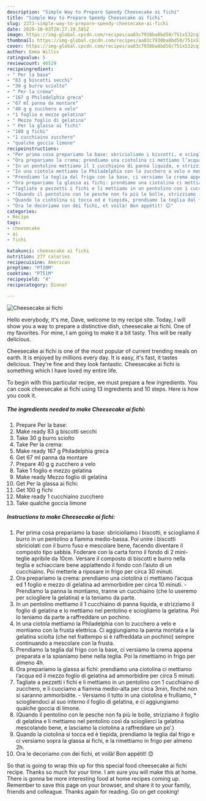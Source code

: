 ```yaml
---
description: "Simple Way to Prepare Speedy Cheesecake ai fichi"
title: "Simple Way to Prepare Speedy Cheesecake ai fichi"
slug: 2273-simple-way-to-prepare-speedy-cheesecake-ai-fichi
date: 2020-10-03T20:27:19.585Z
image: https://img-global.cpcdn.com/recipes/aa03c7930ba8bd50/751x532cq70/cheesecake-ai-fichi-recipe-main-photo.jpg
thumbnail: https://img-global.cpcdn.com/recipes/aa03c7930ba8bd50/751x532cq70/cheesecake-ai-fichi-recipe-main-photo.jpg
cover: https://img-global.cpcdn.com/recipes/aa03c7930ba8bd50/751x532cq70/cheesecake-ai-fichi-recipe-main-photo.jpg
author: Emma Willis
ratingvalue: 5
reviewcount: 46529
recipeingredient:
- " Per la base"
- "83 g biscotti secchi"
- "30 g burro sciolto"
- " Per la crema"
- "167 g Philadelphia greca"
- "67 ml panna da montare"
- "40 g g zucchero a velo"
- "1 foglio e mezzo gelatina"
- " Mezzo foglio di gelatina"
- " Per la glassa ai fichi"
- "100 g fichi"
- "1 cucchiaino zucchero"
- "qualche goccia limone"
recipeinstructions:
- "Per prima cosa prepariamo la base: sbricioliamo i biscotti, e sciogliamo il burro in un pentolino a fiamma medio-bassa. Poi unire i biscotti sbriciolati con il burro fuso e mescolare bene, facendo diventare il composto tipo sabbia. Foderare con la carta forno il fondo di 2 mini-teglie apribile da 10cm. Versare il composto di biscotti e burro nella teglia e schiacciare bene appiattendo il fondo con l’aiuto di un cucchiaino. Poi metterle a riposare in frigo per circa 30 minuti."
- "Ora prepariamo la crema: prendiamo una ciotolina ci mettiamo l’acqua ed 1 foglio e mezzo di gelatina ad ammorbidire per circa 10 minuti. Prendiamo la panna la montiamo, tranne un cucchiaino (che lo useremo per sciogliere la gelatina) e la teniamo da parte."
- "In un pentolino mettiamo il 1 cucchiaino di panna liquida, e strizziamo il foglio di gelatina e lo mettiamo nel pentolino e sciogliamo la gelatina. Poi lo teniamo da parte a raffreddare un pochino."
- "In una ciotola mettiamo la Philadelphia con lo zucchero a velo e montiamo con la frusta elettrica. Ci aggiungiamo la panna montata e la gelatina sciolta (che nel frattempo si è raffreddata un pochino) sempre continuando a mescolare con la frusta."
- "Prendiamo la teglia dal frigo con la base, ci versiamo la crema appena preparata e la spianiamo bene nella teglia. Poi la rimettiamo in frigo per almeno 4h."
- "Ora prepariamo la glassa ai fichi: prendiamo una ciotolina ci mettiamo l’acqua ed il mezzo foglio di gelatina ad ammorbidire per circa 5 minuti."
- "Tagliate a pezzetti i fichi e li mettiamo in un pentolino con 1 cucchiaino di zucchero, e li cuociamo a fiamma medio-alta per circa 3min, finché non si saranno ammorbidite. Versiamo il tutto in una ciotolina e frulliamo, * sciogliendoci al suo interno il foglio di gelatina, e ci aggiungiamo qualche goccia di limone."
- "(Quando il pentolino con le pesche non fa più le bolle, strizziamo il foglio di gelatina e li mettiamo nel pentolino così da scioglierci la gelatina mescolando bene, e lasciamo la ciotolina a raffreddare un po’.)"
- "Quando la ciotolina si tocca ed è tiepida, prendiamo la teglia dal frigo e ci versiamo sopra la glassa ai fichi, e la rimettiamo in frigo per almeno 2h."
- "Ora le decoriamo con dei fichi, et voilà! Bon appétit! 😊"
categories:
- Recipe
tags:
- cheesecake
- ai
- fichi

katakunci: cheesecake ai fichi 
nutrition: 277 calories
recipecuisine: American
preptime: "PT20M"
cooktime: "PT51M"
recipeyield: "4"
recipecategory: Dinner

---
```



![Cheesecake ai fichi](https://img-global.cpcdn.com/recipes/aa03c7930ba8bd50/751x532cq70/cheesecake-ai-fichi-recipe-main-photo.jpg)

Hello everybody, it's me, Dave, welcome to my recipe site. Today, I will show you a way to prepare a distinctive dish, cheesecake ai fichi. One of my favorites. For mine, I am going to make it a bit tasty. This will be really delicious.



Cheesecake ai fichi is one of the most popular of current trending meals on earth. It is enjoyed by millions every day. It is easy, it's fast, it tastes delicious. They're fine and they look fantastic. Cheesecake ai fichi is something which I have loved my entire life.


To begin with this particular recipe, we must prepare a few ingredients. You can cook cheesecake ai fichi using 13 ingredients and 10 steps. Here is how you cook it.

<!--inarticleads1-->

##### The ingredients needed to make Cheesecake ai fichi:

1. Prepare  Per la base:
1. Make ready 83 g biscotti secchi
1. Take 30 g burro sciolto
1. Take  Per la crema:
1. Make ready 167 g Philadelphia greca
1. Get 67 ml panna da montare
1. Prepare 40 g g zucchero a velo
1. Take 1 foglio e mezzo gelatina
1. Make ready  Mezzo foglio di gelatina
1. Get  Per la glassa ai fichi:
1. Get 100 g fichi
1. Make ready 1 cucchiaino zucchero
1. Take qualche goccia limone




<!--inarticleads2-->

##### Instructions to make Cheesecake ai fichi:

1. Per prima cosa prepariamo la base: sbricioliamo i biscotti, e sciogliamo il burro in un pentolino a fiamma medio-bassa. Poi unire i biscotti sbriciolati con il burro fuso e mescolare bene, facendo diventare il composto tipo sabbia. Foderare con la carta forno il fondo di 2 mini-teglie apribile da 10cm. Versare il composto di biscotti e burro nella teglia e schiacciare bene appiattendo il fondo con l’aiuto di un cucchiaino. Poi metterle a riposare in frigo per circa 30 minuti.
1. Ora prepariamo la crema: prendiamo una ciotolina ci mettiamo l’acqua ed 1 foglio e mezzo di gelatina ad ammorbidire per circa 10 minuti. - Prendiamo la panna la montiamo, tranne un cucchiaino (che lo useremo per sciogliere la gelatina) e la teniamo da parte.
1. In un pentolino mettiamo il 1 cucchiaino di panna liquida, e strizziamo il foglio di gelatina e lo mettiamo nel pentolino e sciogliamo la gelatina. Poi lo teniamo da parte a raffreddare un pochino.
1. In una ciotola mettiamo la Philadelphia con lo zucchero a velo e montiamo con la frusta elettrica. Ci aggiungiamo la panna montata e la gelatina sciolta (che nel frattempo si è raffreddata un pochino) sempre continuando a mescolare con la frusta.
1. Prendiamo la teglia dal frigo con la base, ci versiamo la crema appena preparata e la spianiamo bene nella teglia. Poi la rimettiamo in frigo per almeno 4h.
1. Ora prepariamo la glassa ai fichi: prendiamo una ciotolina ci mettiamo l’acqua ed il mezzo foglio di gelatina ad ammorbidire per circa 5 minuti.
1. Tagliate a pezzetti i fichi e li mettiamo in un pentolino con 1 cucchiaino di zucchero, e li cuociamo a fiamma medio-alta per circa 3min, finché non si saranno ammorbidite. - Versiamo il tutto in una ciotolina e frulliamo, * sciogliendoci al suo interno il foglio di gelatina, e ci aggiungiamo qualche goccia di limone.
1. (Quando il pentolino con le pesche non fa più le bolle, strizziamo il foglio di gelatina e li mettiamo nel pentolino così da scioglierci la gelatina mescolando bene, e lasciamo la ciotolina a raffreddare un po’.)
1. Quando la ciotolina si tocca ed è tiepida, prendiamo la teglia dal frigo e ci versiamo sopra la glassa ai fichi, e la rimettiamo in frigo per almeno 2h.
1. Ora le decoriamo con dei fichi, et voilà! Bon appétit! 😊




So that is going to wrap this up for this special food cheesecake ai fichi recipe. Thanks so much for your time. I am sure you will make this at home. There is gonna be more interesting food at home recipes coming up. Remember to save this page on your browser, and share it to your family, friends and colleague. Thanks again for reading. Go on get cooking!
